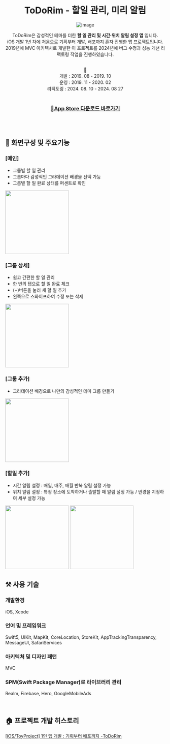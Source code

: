 <div align=center>

  # ToDoRim - 할일 관리, 미리 알림
  
  ![image](https://github.com/SuniDev/ToDoRim-MVC/assets/56523702/979cc449-be04-45d2-9282-33dd8ddd21b2)

  ToDoRim은 감성적인 테마를 더한 **할 일 관리 및 시간·위치 알림 설정 앱** 입니다. <br>
  iOS 개발 1년 차에 처음으로 기획부터 개발, 배포까지 혼자 진행한 앱 프로젝트입니다. <br>
  2019년에 MVC 아키텍처로 개발한 이 프로젝트를 2024년에 버그 수정과 성능 개선 리팩토링 작업을 진행하였습니다. <br><br>

  📆<br>
  개발 : 2019. 08 - 2019. 10<br>
  운영 : 2019. 11 - 2020. 02<br>
  리팩토링 : 2024. 08. 10 - 2024. 08 27
  <br><br>
  
  ### [📱App Store 다운로드 바로가기](https://apps.apple.com/kr/app/todorim-할일관리-미리알림/id1483006749)

<br><br>

</div>

## 📱 화면구성 및 주요기능
### [메인]
- 그룹별 할 일 관리
- 그룹마다 감성적인 그라데이션 배경을 선택 가능
- 그룹별 할 일 완료 상태를 퍼센트로 확인
<image src="https://github.com/user-attachments/assets/3941b26c-933f-46d9-806f-761ea16a0a4b" width=200 />

### [그룹 상세]
- 쉽고 간편한 할 일 관리
- 한 번의 탭으로 할 일 완료 체크
- (+)버튼을 눌러 새 할 일 추가
- 왼쪽으로 스와이프하여 수정 또는 삭제
<image src="https://github.com/user-attachments/assets/43afcbc6-c66f-4376-9dcf-b5e0e30d7cb5" width=200 />

### [그룹 추가]
- 그라데이션 배경으로 나만의 감성적인 테마 그룹 만들기
<image src="https://github.com/user-attachments/assets/201a2e90-bea9-4c5a-b4dd-e0f81647ddab" width=200 />

### [할일 추가]
- 시간 알림 설정 : 매일, 매주, 매월 반복 알림 설정 가능
- 위치 알림 설정 : 특정 장소에 도착하거나 출발할 때 알림 설정 가능 / 반경을 지정하여 세부 설정 가능
<image src="https://github.com/user-attachments/assets/0fd4fe96-0a22-48ef-8dc7-a0f8efdf254f" width=200 />
<image src="https://github.com/user-attachments/assets/18ab7ee9-809a-4e89-8bc0-6c0f9b05c6b2" width=200 />

<br>

## ⚒️ 사용 기술
### 개발환경
iOS, Xcode
### 언어 및 프레임워크
Swift5, UIKit, MapKit, CoreLocation, StoreKit, AppTrackingTransparency, MessageUI, SafariServices
### 아키텍처 및 디자인 패턴
MVC
### SPM(Swift Package Manager)로 라이브러리 관리
Realm, Firebase, Hero, GoogleMobileAds

<br>

## 🏠 프로젝트 개발 히스토리
[[iOS/ToyProject] 1인 앱 개발 : 기획부터 배포까지 -ToDoRim](https://sunidev.tistory.com/29)

